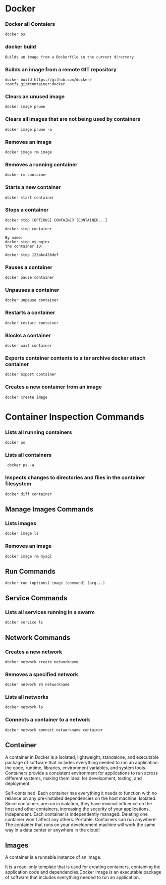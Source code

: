 # Docker

### Docker all Contaiers

```
docker ps
```

### docker build
```
Builds an image from a Dockerfile in the current directory
```
### Builds an image from a remote GIT repository 
```
docker build https://github.com/docker/
rootfs.git#container:docker
```

### Clears an unused image
```
docker image prune
```
### Clears all images that are not being used by containers

```
docker image prune -a
```
### Removes an image
```
docker image rm image
```
### Removes a running container
```
docker rm container
```
### Starts a new container
```
docker start container
```
### Stops a container
```
docker stop [OPTIONS] CONTAINER [CONTAINER...]

docker stop container

By name:
docker stop my-nginx
the container ID:

docker stop 123abc456def

```
### Pauses a container
```
docker pause container
```
### Unpauses a container
```
docker unpause container
```
### Restarts a container
```
docker restart container
```
### Blocks a container
```
docker wait container
```
### Exports container contents to a tar archive docker attach container
```
docker export container
```
### Creates a new container from an image

```
docker create image
```

# Container Inspection Commands

### Lists all running containers
```
docker ps
```
### 	Lists all containers
```
 docker ps -a
```

### Inspects changes to directories and files in the container filesystem

```
docker diff container
```
## Manage Images Commands
### Lists images
```
docker image ls
```
### Removes an image

```
docker image rm mysql
```

## Run Commands
```
docker run (options) image (command) (arg...)
```
## Service Commands

### Lists all services running in a swarm

```
docker service ls
```

## Network Commands
### Creates a new network
```
docker network create networkname
```
### 	Removes a specified network
```
docker network rm networkname
```
### Lists all networks
```
docker network ls
```
### Connects a container to a network
```
docker network connect networkname container
```

	


## Container
A container in Docker is a Isolated, lightweight, standalone, and executable package of software that includes
everything needed to run an application: the code, runtime, libraries, environment variables, and system
tools. Containers provide a consistent environment for applications to run across different systems, making
them ideal for development, testing, and deployment.

  Self-contained. Each container has everything it needs to function with no reliance on any pre-installed dependencies on the host machine.
  Isolated. Since containers are run in isolation, they have minimal influence on the host and other containers, increasing the security of your applications.
  Independent. Each container is independently managed. Deleting one container won't affect any others.
  Portable. Containers can run anywhere! The container that runs on your development machine will work the same way in a data center or anywhere in the cloud!

## Images
A container is a runnable instance of an image. 

It is a read-only template that is used for creating containers, containing the
application code and dependencies.Docker Image is an executable package of software that includes everything needed to run an application.
